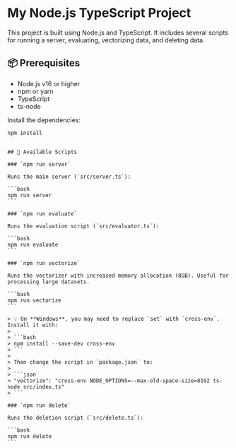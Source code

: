 # My Node.js TypeScript Project

This project is built using Node.js and TypeScript. It includes several scripts for running a server, evaluating, vectorizing data, and deleting data.

## 📦 Prerequisites

- Node.js v16 or higher
- npm or yarn
- TypeScript
- ts-node

Install the dependencies:

```bash
npm install
```

````

## 🚀 Available Scripts

### `npm run server`

Runs the main server (`src/server.ts`):

```bash
npm run server
```

### `npm run evaluate`

Runs the evaluation script (`src/evaluator.ts`):

```bash
npm run evaluate
```

### `npm run vectorize`

Runs the vectorizer with increased memory allocation (8GB). Useful for processing large datasets.

```bash
npm run vectorize
```

> 💡 On **Windows**, you may need to replace `set` with `cross-env`. Install it with:
>
> ```bash
> npm install --save-dev cross-env
> ```
>
> Then change the script in `package.json` to:
>
> ```json
> "vectorize": "cross-env NODE_OPTIONS=--max-old-space-size=8192 ts-node src/index.ts"
> ```

### `npm run delete`

Runs the deletion script (`src/delete.ts`):

```bash
npm run delete
```
````
